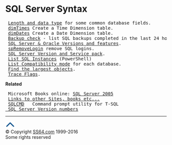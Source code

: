 

<h1>SQL Server Syntax</h1>
<pre> <a href="syntax-field-sizes.html">Length and data type</a> for some common database fields.
 <a href="syntax-dimtimes.html">dimTimes</a> Create a Time Dimension table.
 <a href="syntax-dimdates.html">dimDates</a> Create a Date Dimension table.
 <a href="syntax-backup-check.html">Backup check</a> - list SQL backups completed in the last 24 hours.
 <a href="../ora/syntax-versions.html">SQL Server &amp; Oracle Versions and features</a>.
 <a href="spremovelogin.html">spRemoveLogin</a> remove SQL logins.
 <a href="syntax-sqlversion.html">SQL Server Version and Service pack</a>.
 <a href="syntax-instances.html">List SQL Instances</a> (PowerShell)
 <a href="syntax-compatibility.html">List Compatibility mode</a> for each database.
 <a href="syntax-largest-table.html">Find the largest objects</a>.
 <a href="syntax-flags.html">Trace Flags</a>.</pre>
<p><b>Related</b></p>
<pre> Microsoft Books online: <a href="http://msdn2.microsoft.com/en-us/library/ms130214(SQL.90).aspx">SQL Server 2005</a>
 <a href="../links/sql.html">Links to other Sites, books etc...</a>
 <a href="http://msdn.microsoft.com/en-us/library/ms162773.aspx">SQLCMD</a>   Command prompt utility for T-SQL 
<a href="http://www.sqlteam.com/article/sql-server-versions"> SQL Server Version numbers</a>
</pre><!-- #BeginLibraryItem "/Library/foot_menu.lbi" --><hr>
<div id="bl" class="footer"><a href="syntax.html#"><img src="../images/top.png" width="30" height="22" alt="Back to the Top"></a></div>
<div id="br" class="footer, tagline">© Copyright <a href="http://ss64.com/">SS64.com</a> 1999-2016<br>
Some rights reserved</div><!-- #EndLibraryItem -->

